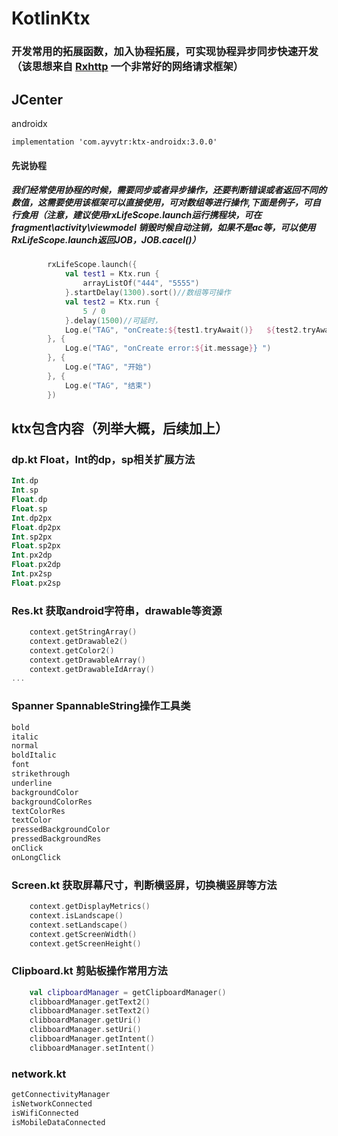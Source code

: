 # KotlinKtx
### 开发常用的拓展函数，加入协程拓展，可实现协程异步同步快速开发（该思想来自 [Rxhttp](https://github.com/liujingxing/okhttp-RxHttp) 一个非常好的网络请求框架）

## JCenter

androidx

```
implementation 'com.ayvytr:ktx-androidx:3.0.0'
```



#### 先说协程

##### 我们经常使用协程的时候，需要同步或者异步操作，还要判断错误或者返回不同的数值，这需要使用该框架可以直接使用，可对数组等进行操作,下面是例子，可自行食用（注意，建议使用rxLifeScope.launch运行携程块，可在fragment\activity\viewmodel 销毁时候自动注销，如果不是ac等，可以使用RxLifeScope.launch返回JOB，JOB.cacel()）

```kotlin
        rxLifeScope.launch({
            val test1 = Ktx.run {
                arrayListOf("444", "5555")
            }.startDelay(1300).sort()//数组等可操作
            val test2 = Ktx.run {
                5 / 0
            }.delay(1500)//可延时，
            Log.e("TAG", "onCreate:${test1.tryAwait()}   ${test2.tryAwait()} ")
        }, {
            Log.e("TAG", "onCreate error:${it.message}} ")
        }, {
            Log.e("TAG", "开始")
        }, {
            Log.e("TAG", "结束")
        })
```
## ktx包含内容（列举大概，后续加上）


### dp.kt Float，Int的dp，sp相关扩展方法

```kotlin
Int.dp
Int.sp
Float.dp
Float.sp
Int.dp2px
Float.dp2px
Int.sp2px
Float.sp2px
Int.px2dp
Float.px2dp
Int.px2sp
Float.px2sp

```

### Res.kt 获取android字符串，drawable等资源

```kotlin
    context.getStringArray()
    context.getDrawable2()
    context.getColor2()
    context.getDrawableArray()
    context.getDrawableIdArray()
...
```


### Spanner SpannableString操作工具类
```kotlin
bold
italic
normal
boldItalic
font
strikethrough
underline
backgroundColor
backgroundColorRes
textColorRes
textColor
pressedBackgroundColor
pressedBackgroundRes
onClick
onLongClick
```


### Screen.kt 获取屏幕尺寸，判断横竖屏，切换横竖屏等方法
```kotlin
    context.getDisplayMetrics()
    context.isLandscape()
    context.setLandscape()
    context.getScreenWidth()
    context.getScreenHeight()
```


### Clipboard.kt 剪贴板操作常用方法
```kotlin
    val clipboardManager = getClipboardManager()
    clibboardManager.getText2()
    clibboardManager.setText2()
    clibboardManager.getUri()
    clibboardManager.setUri()
    clibboardManager.getIntent()
    clibboardManager.setIntent()
```


### network.kt

```kotlin
getConnectivityManager
isNetworkConnected
isWifiConnected
isMobileDataConnected
```








